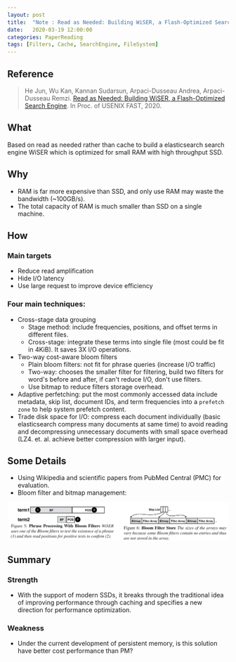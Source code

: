 ```yaml
---
layout: post
title:  "Note : Read as Needed: Building WiSER, a Flash-Optimized Search Engine"
date:   2020-03-19 12:00:00
categories: PaperReading
tags: [Filters, Cache, SearchEngine, FileSystem]
---
```


## Reference

> He Jun, Wu Kan, Kannan Sudarsun, Arpaci-Dusseau Andrea, Arpaci-Dusseau Remzi. [Read as Needed: Building WiSER, a Flash-Optimized Search Engine](https://www.usenix.org/system/files/fast20-he.pdf). In Proc. of USENIX FAST, 2020.

## What

Based on read as needed rather than cache to build a elasticsearch search engine WiSER which is optimized for small RAM with high throughput SSD.

<!-- more -->

## Why

* RAM is far more expensive than SSD, and only use RAM may waste the bandwidth (~100GB/s).
* The total capacity of RAM is much smaller than SSD on a single machine.

## How

### Main targets

* Reduce read amplification
* Hide I/O latency
* Use large request to improve device efficiency

### Four main techniques:

* Cross-stage data grouping
    * Stage method: include frequencies, positions, and offset terms in different files.
    * Cross-stage: integrate these terms into single file (most could be fit in 4KiB). It saves 3X I/O operations.
* Two-way cost-aware bloom filters
    * Plain bloom filters: not fit for phrase queries (increase I/O traffic)
    * Two-way: chooses the smaller filter for filtering, build two filters for word's before and after, if can't reduce I/O, don't use filters.
    * Use bitmap to reduce filters storage overhead.
* Adaptive perfetching: put the most commonly accessed data include metadata, skip list, document IDs, and term frequencies into a `prefetch zone` to help system prefetch content.
* Trade disk space for I/O: compress each document individually (basic elasticsearch compress many documents at same time) to avoid reading and decompressing unnecessary documents with small space overhead (LZ4. et. al. achieve better compression with larger input).

## Some Details

* Using Wikipedia and scientific papers from PubMed Central (PMC) for evaluation.
* Bloom filter and bitmap management:

![fast20he](./img/paperReading/fast20he-1.png)

## Summary

### Strength

* With the support of modern SSDs, it breaks through the traditional idea of improving performance through caching and specifies a new direction for performance optimization.

### Weakness

* Under the current development of persistent memory, is this solution have better cost performance than PM?